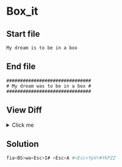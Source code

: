 # Box_it
## Start file
```
My dream is to be in a box
```
## End file
```
###############################
# My dream was to be in a box #
###############################
```
## View Diff
<details><summary>Click me</summary>

```
1c1,3
< My dream is to be in a box
---
> ###############################
> # My dream was to be in a box #
> ###############################
```
</details>

## Solution
```sh
fia<BS>wa<Esc>I# <Esc>A #<Esc>YpVr#YkPZZ
```
